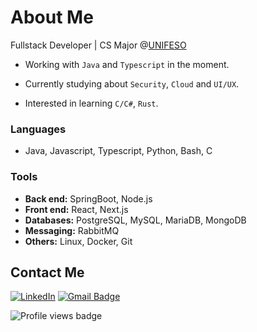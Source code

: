 # About Me

Fullstack Developer | CS Major @[UNIFESO](https://www.unifeso.edu.br/)


* Working with `Java` and `Typescript` in the moment.

* Currently studying about `Security`, `Cloud` and `UI/UX`.

* Interested in learning `C/C#`, `Rust`.

### Languages

- Java, Javascript, Typescript, Python, Bash, C

### Tools

- **Back end:** SpringBoot, Node.js
- **Front end:** React, Next.js
- **Databases:** PostgreSQL, MySQL, MariaDB, MongoDB
- **Messaging:** RabbitMQ
- **Others:** Linux, Docker, Git
  
## Contact Me

[![LinkedIn](https://custom-icon-badges.demolab.com/badge/-LinkedIn-0A66C2?style=for-the-badge&logo=linkedin-app-white-icon)](https://www.linkedin.com/in/coco-lucas/?locale=en_US)
[![Gmail Badge](https://img.shields.io/badge/-contact@lucascoco-6633cc?style=for-the-badge&logo=Gmail&logoColor=white&link=mailto:lucasgcocos@gmail.com)](mailto:lucasgcocos@gmail.com)

![Profile views badge](https://komarev.com/ghpvc/?username=coco-lucas&color=blue)
